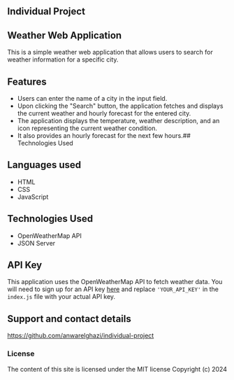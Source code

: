## Individual Project
## Weather Web Application

This is a simple weather web application that allows users to search for weather information for a specific city.

## Features

- Users can enter the name of a city in the input field.
- Upon clicking the "Search" button, the application fetches and displays the current weather and hourly forecast for the entered city.
- The application displays the temperature, weather description, and an icon representing the current weather condition.
- It also provides an hourly forecast for the next few hours.## Technologies Used

## Languages used
- HTML
- CSS
- JavaScript

## Technologies Used

- OpenWeatherMap API
- JSON Server

## API Key

This application uses the OpenWeatherMap API to fetch weather data. You will need to sign up for an API key [here](https://home.openweathermap.org/users/sign_up) and replace `'YOUR_API_KEY'` in the `index.js` file with your actual API key.

## Support and contact details
https://github.com/anwarelghazi/individual-project

### License
The content of this site is licensed under the MIT license
Copyright (c) 2024